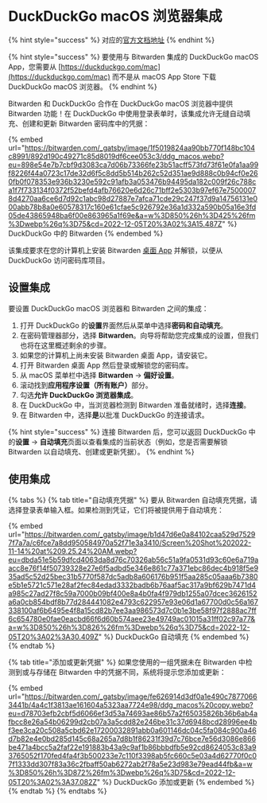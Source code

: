 # DuckDuckGo macOS 浏览器集成

{% hint style="success" %}
对应的[官方文档地址](https://bitwarden.com/help/duckduckgo-macos-browser-integration/)
{% endhint %}

{% hint style="success" %}
要使用与 Bitwarden 集成的 DuckDuckGo macOS App，您需要从 [https://duckduckgo.com/mac](https://duckduckgo.com/mac) 而不是从 macOS App Store 下载 DuckDuckGo macOS 浏览器。
{% endhint %}

Bitwarden 和 DuckDuckGo 合作在 DuckDuckGo macOS 浏览器中提供 Bitwarden 功能！在 DuckDuckGo 中使用登录表单时，该集成允许无缝自动填充、创建和更新 Bitwarden 密码库中的凭据：

{% embed url="https://bitwarden.com/_gatsby/image/1f5019824aa90bb770f148bc104c8991/892d190c49271c85d8019df6cee053c3/ddg_macos.webp?eu=898e54e7b7cbf9d3083ca7d06b73366fe23b51acff573fd73f61e0fa1aa99f8226f44a0723c17de32d6f5c8dd5b514b262c52d351ae9d888c0b94cf0e260fb0f078353e936b3230e592c91afb3a053476b94495da182c009f26c788ca1f7f733134f0372f52befd4afb76620e6d26c71bff2e5303b97ef67e75000078d4270aa6ce6d7d92c1abc98d27887e7afca71cde29c247f37d9a14756131e000abb78b8a0e60578317c160e61cfae5c926792e36a1d332a590b05a16e3fd05de43865948ba6f00e863965a1f69e&a=w%3D850%26h%3D425%26fm%3Dwebp%26q%3D75&cd=2022-12-05T20%3A02%3A15.487Z" %}
DuckDuckGo 中的 Bitwarden
{% endembed %}

该集成要求在您的计算机上安装 Bitwarden [桌面 App](../getting-started/getting-started-desktop.md) 并解锁，以便从 DuckDuckGo 访问密码库项目。

## 设置集成 <a href="#set-up-the-integration" id="set-up-the-integration"></a>

要设置 DuckDuckGo macOS 浏览器和 Bitwarden 之间的集成：

1. 打开 DuckDuckGo 的**设置**界面然后从菜单中选择**密码和自动填充**。
2. 在密码管理器部分，选择 **Bitwarden**。向导将帮助您完成集成的设置，但我们也将在这里概述剩余的步骤。
3. 如果您的计算机上尚未安装 Bitwarden 桌面 App，请安装它。
4. 打开 Bitwarden 桌面 App 然后登录或解锁您的密码库。
5. 从 macOS 菜单栏中选择 **Bitwarden** → **偏好设置**。
6. 滚动找到**应用程序设置（所有账户）**&#x90E8;分。
7. 勾选**允许 DuckDuckGo 浏览器集成**。
8. 在 DuckDuckGo 中，当浏览器检测到 Bitwarden 准备就绪时，选择**连接**。
9. 在 Bitwarden 中，选择**是**以批准 DuckDuckGo 的连接请求。

{% hint style="success" %}
连接 Bitwarden 后，您可以返回 DuckDuckGo 中的**设置** → **自动填充**页面以查看集成的当前状态（例如，您是否需要解锁 Bitwarden 以自动填充、创建或更新凭据）。
{% endhint %}

## 使用集成 <a href="#use-the-integration" id="use-the-integration"></a>

{% tabs %}
{% tab title="自动填充凭据" %}
要从 Bitwarden 自动填充凭据，请选择登录表单输入框。如果检测到凭证，它们将被提供用于自动填充：

{% embed url="https://bitwarden.com/_gatsby/image/b1d47d6e0a84102caa529d75297f7a7a/c6fce7a8dd950584970a52f71e3a3410/Screen%20Shot%202022-11-14%20at%209.25.24%20AM.webp?eu=dbda51e5b59dfcd4063da8d76c70326ab56c51a9fa0531d93c60e6a719aacc8e76f14f50739328e27e6f5adbd5e346e861c77a371ebc86dec4b918f5e935ad5c52d25bec31b5770f587dc5adb8a606176b951f5aa285c05aaa6b7380e5b1e5721c571e28af2fec84edad3332badb6b76aaf5ac317a9bf629b7471d4a985c27ad27f8c59a7000b09bf400e8a4b0fa4f979db1255a07dcec3626152a6a0cb854bdf8b77d284441082e4793c622957e93e06d1a67700d0c56a167338100af6b6495e4f8a15cd82b7ee3aa986573d7c0b1e3be58f97f2888ac7ff6c654780e0fae0eacbd66f6d60b574aee23e49749ac01015a31ff02c97a77&a=w%3D850%26h%3D826%26fm%3Dwebp%26q%3D75&cd=2022-12-05T20%3A02%3A30.409Z" %}
DuckDuckGo 自动填充
{% endembed %}
{% endtab %}

{% tab title="添加或更新凭据" %}
如果您使用的一组凭据未在 Bitwarden 中检测到或与存储在 Bitwarden 中的凭据不同，系统将提示您添加或更新：

{% embed url="https://bitwarden.com/_gatsby/image/fe626914d3df0a1e490c78770663441b/4a4c1f3813ae161604a5323aa7724e98/ddg_macos%20copy.webp?eu=d78703efb2cbf5d6066ef3d53a74693ae86b57a2f65035826b36b6ab4afbcc8e26a54b06299d2cb07a3a5cdd82e246be31c37d6948bcd28996ee4bf3ee3ca20c508a5cbd62e17200032891abb0a601146dc04c5fa084c900a46d7b82e4e0bd285d145c68a265a7d8b1f86231f39d7c76bce7e56d3086e866be471a4bcc5a2faf22e191883b43a9c9af1b86bbbdfb5e92cd8624053c83a93765052f170fed4fa4f3b500233e7c110f3398ab5fc660c5e03a4d62770f0c07f1333dd307f83a36c2fbaff50ab6272ab2f78a5e23d983e79ead44fb&a=w%3D850%26h%3D872%26fm%3Dwebp%26q%3D75&cd=2022-12-05T20%3A02%3A37.082Z" %}
DuckDuckGo 添加或更新
{% endembed %}
{% endtab %}
{% endtabs %}
